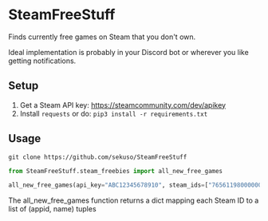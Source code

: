 # SteamFreeStuff

Finds currently free games on Steam that you don't own.

Ideal implementation is probably in your Discord bot or wherever you like getting notifications.

## Setup

1. Get a Steam API key: https://steamcommunity.com/dev/apikey
2. Install `requests` or do: `pip3 install -r requirements.txt`

## Usage

`git clone https://github.com/sekuso/SteamFreeStuff`

```py
from SteamFreeStuff.steam_freebies import all_new_free_games

all_new_free_games(api_key="ABC12345678910", steam_ids=["76561198000000001", "76561198000000002"])
```

The all_new_free_games function returns a dict mapping each Steam ID to a list of (appid, name) tuples
